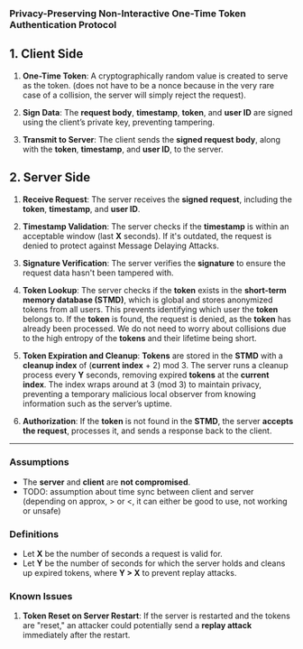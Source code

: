 ### **Privacy-Preserving Non-Interactive One-Time Token Authentication Protocol**

## **1. Client Side**

1. **One-Time Token**: A cryptographically random value is created to serve as the token. (does not have to be a nonce because in the very rare case of a collision, the server will simply reject the request).

2. **Sign Data**: The **request body**, **timestamp**, **token**, and **user ID** are signed using the client’s private key, preventing tampering.

3. **Transmit to Server**: The client sends the **signed request body**, along with the **token**, **timestamp**, and **user ID**, to the server.

## **2. Server Side**

1. **Receive Request**: The server receives the **signed request**, including the **token**, **timestamp**, and **user ID**.

2. **Timestamp Validation**: The server checks if the **timestamp** is within an acceptable window (last **X** seconds). If it's outdated, the request is denied to protect against Message Delaying Attacks.

3. **Signature Verification**: The server verifies the **signature** to ensure the request data hasn't been tampered with.

4. **Token Lookup**: The server checks if the **token** exists in the **short-term memory database (STMD)**, which is global and stores anonymized tokens from all users. This prevents identifying which user the **token** belongs to. If the **token** is found, the request is denied, as the **token** has already been processed. We do not need to worry about collisions due to the high entropy of the **tokens** and their lifetime being short.

5. **Token Expiration and Cleanup**: **Tokens** are stored in the **STMD** with a **cleanup index** of (**current index** + 2) mod 3. The server runs a cleanup process every **Y** seconds, removing expired **tokens** at the **current index**. The index wraps around at 3 (mod 3) to maintain privacy, preventing a temporary malicious local observer from knowing information such as the server’s uptime.

6. **Authorization**: If the **token** is not found in the **STMD**, the server **accepts the request**, processes it, and sends a response back to the client.

---

### **Assumptions**
- The **server** and **client** are **not compromised**.
- TODO: assumption about time sync between client and server (depending on approx, > or <, it can either be good to use, not working or unsafe)

### **Definitions**
- Let **X** be the number of seconds a request is valid for.
- Let **Y** be the number of seconds for which the server holds and cleans up expired tokens, where **Y > X** to prevent replay attacks.

### **Known Issues**
1. **Token Reset on Server Restart**: If the server is restarted and the tokens are "reset," an attacker could potentially send a **replay attack** immediately after the restart.

